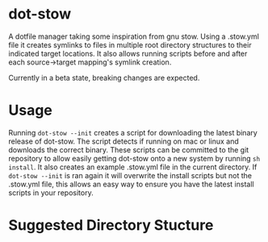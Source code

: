 # dot-stow
A dotfile manager taking some inspiration from gnu stow. Using a .stow.yml file
it creates symlinks to files in multiple root directory structures to their
indicated target locations. It also allows running scripts before and after each
source->target mapping's symlink creation.

Currently in a beta state, breaking changes are expected.

# Usage
Running `dot-stow --init` creates a script for downloading the latest binary
release of dot-stow. The script detects if running on mac or linux and downloads
the correct binary. These scripts can be committed to the git repository to
allow easily getting dot-stow onto a new system by running `sh install`. It also
creates an example .stow.yml file in the current directory. If
`dot-stow --init` is ran again it will overwrite the install scripts but not the
.stow.yml file, this allows an easy way to ensure you have the latest install
scripts in your repository.

# Suggested Directory Stucture


